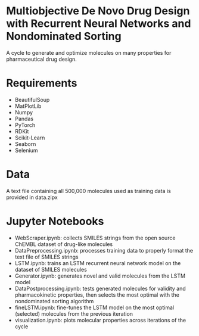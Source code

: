 # Multiobjective De Novo Drug Design with Recurrent Neural Networks and Nondominated Sorting
A cycle to generate and optimize molecules on many properties for pharmaceutical drug design.

# Requirements
* BeautifulSoup
* MatPlotLib
* Numpy
* Pandas
* PyTorch
* RDKit
* Scikit-Learn
* Seaborn
* Selenium 

# Data
A text file containing all 500,000 molecules used as training data is provided in data.zipx

# Jupyter Notebooks
* WebScraper.ipynb: collects SMILES strings from the open source ChEMBL dataset of drug-like molecules
* DataPreprocessing.ipynb: processes training data to properly format the text file of SMILES strings 
* LSTM.ipynb: trains an LSTM recurrent neural network model on the dataset of SMILES molecules
* Generator.ipynb: generates novel and valid molecules from the LSTM model
* DataPostprocessing.ipynb: tests generated molecules for validity and pharmacokinetic properties, then selects the most optimal with the nondominated sorting algorithm
* fineLSTM.ipynb: fine-tunes the LSTM model on the most optimal (selected) molecules from the previous iteration
* visualization.ipynb: plots molecular properties across iterations of the cycle
